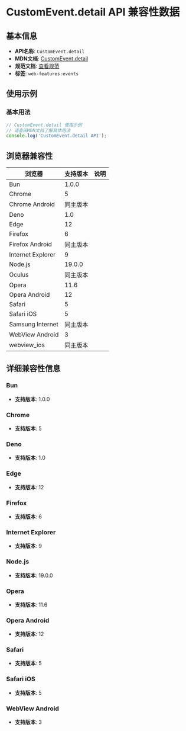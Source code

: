 # CustomEvent.detail API 兼容性数据

## 基本信息

- **API名称**: `CustomEvent.detail`
- **MDN文档**: [CustomEvent.detail](https://developer.mozilla.org/docs/Web/API/CustomEvent/detail)
- **规范文档**: [查看规范](https://dom.spec.whatwg.org/#ref-for-dom-customevent-detail②)
- **标签**: `web-features:events`

## 使用示例

### 基本用法

```javascript
// CustomEvent.detail 使用示例
// 请查阅MDN文档了解具体用法
console.log('CustomEvent.detail API');
```

## 浏览器兼容性

| 浏览器 | 支持版本 | 说明 |
|--------|----------|------|
| Bun | 1.0.0 |  |
| Chrome | 5 |  |
| Chrome Android | 同主版本 |  |
| Deno | 1.0 |  |
| Edge | 12 |  |
| Firefox | 6 |  |
| Firefox Android | 同主版本 |  |
| Internet Explorer | 9 |  |
| Node.js | 19.0.0 |  |
| Oculus | 同主版本 |  |
| Opera | 11.6 |  |
| Opera Android | 12 |  |
| Safari | 5 |  |
| Safari iOS | 5 |  |
| Samsung Internet | 同主版本 |  |
| WebView Android | 3 |  |
| webview_ios | 同主版本 |  |

## 详细兼容性信息

### Bun

- **支持版本**: 1.0.0

### Chrome

- **支持版本**: 5

### Deno

- **支持版本**: 1.0

### Edge

- **支持版本**: 12

### Firefox

- **支持版本**: 6

### Internet Explorer

- **支持版本**: 9

### Node.js

- **支持版本**: 19.0.0

### Opera

- **支持版本**: 11.6

### Opera Android

- **支持版本**: 12

### Safari

- **支持版本**: 5

### Safari iOS

- **支持版本**: 5

### WebView Android

- **支持版本**: 3

